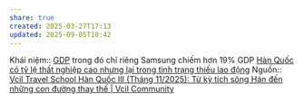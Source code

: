 ```yaml
---
share: true
created: 2025-03-27T17:13
updated: 2025-09-05T10:42
---
```

Khái niệm:: [GDP](../../../%CE%9E%20Kh%C3%A1i%20ni%E1%BB%87m/GDP.md)
trong đó chỉ riêng Samsung chiếm hơn 19% GDP
[Hàn Quốc có tỷ lệ thất nghiệp cao nhưng lại trong tình trạng thiếu lao động](../H%C3%A0n%20Qu%E1%BB%91c%20c%C3%B3%20t%E1%BB%B7%20l%E1%BB%87%20th%E1%BA%A5t%20nghi%E1%BB%87p%20cao%20nh%C6%B0ng%20l%E1%BA%A1i%20trong%20t%C3%ACnh%20tr%E1%BA%A1ng%20thi%E1%BA%BFu%20lao%20%C4%91%E1%BB%99ng.md)
Nguồn:: [Vcil Travel School Hàn Quốc III (Tháng 11/2025): Từ kỳ tích sông Hán đến những con đường thay thế \| Vcil Community](https://www.vcil.community/event-details/vts-han-quoc-3)